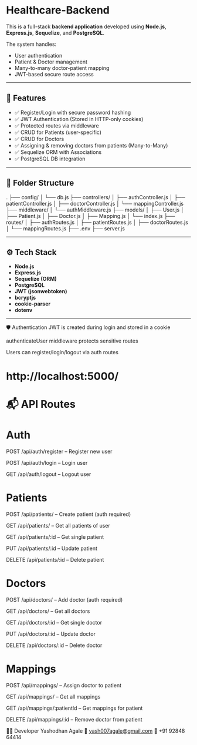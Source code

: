 # Healthcare-Backend

This is a full-stack **backend application** developed using **Node.js**, **Express.js**, **Sequelize**, and **PostgreSQL**.

The system handles:
- User authentication
- Patient & Doctor management
- Many-to-many doctor-patient mapping
- JWT-based secure route access

---

## 🚀 Features

- ✅ Register/Login with secure password hashing
- ✅ JWT Authentication (Stored in HTTP-only cookies)
- ✅ Protected routes via middleware
- ✅ CRUD for Patients (user-specific)
- ✅ CRUD for Doctors
- ✅ Assigning & removing doctors from patients (Many-to-Many)
- ✅ Sequelize ORM with Associations
- ✅ PostgreSQL DB integration

---

## 📁 Folder Structure

.
├── config/
│ └── db.js
├── controllers/
│ ├── authController.js
│ ├── patientController.js
│ ├── doctorController.js
│ └── mappingController.js
├── middleware/
│ └── authMiddleware.js
├── models/
│ ├── User.js
│ ├── Patient.js
│ ├── Doctor.js
│ ├── Mapping.js
│ └── index.js
├── routes/
│ ├── authRoutes.js
│ ├── patientRoutes.js
│ ├── doctorRoutes.js
│ └── mappingRoutes.js
├── .env
├── server.js


---

## ⚙️ Tech Stack

- **Node.js**
- **Express.js**
- **Sequelize (ORM)**
- **PostgreSQL**
- **JWT (jsonwebtoken)**
- **bcryptjs**
- **cookie-parser**
- **dotenv**

---

🛡️ Authentication
JWT is created during login and stored in a cookie

authenticateUser middleware protects sensitive routes

Users can register/login/logout via auth routes



# http://localhost:5000/

# 📬 API Routes
# Auth
POST /api/auth/register – Register new user

POST /api/auth/login – Login user

GET /api/auth/logout – Logout user

# Patients
POST /api/patients/ – Create patient (auth required)

GET /api/patients/ – Get all patients of user

GET /api/patients/:id – Get single patient

PUT /api/patients/:id – Update patient

DELETE /api/patients/:id – Delete patient

# Doctors
POST /api/doctors/ – Add doctor (auth required)

GET /api/doctors/ – Get all doctors

GET /api/doctors/:id – Get single doctor

PUT /api/doctors/:id – Update doctor

DELETE /api/doctors/:id – Delete doctor

# Mappings
POST /api/mappings/ – Assign doctor to patient

GET /api/mappings/ – Get all mappings

GET /api/mappings/:patientId – Get mappings for patient

DELETE /api/mappings/:id – Remove doctor from patient

🧑‍💻 Developer
Yashodhan Agale
📧 yash007agale@gmail.com
📱 +91 92848 64414
